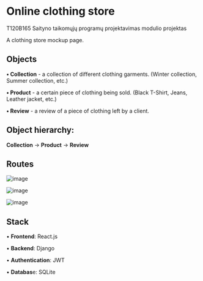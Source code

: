 # Online clothing store

T120B165 Saityno taikomųjų programų projektavimas modulio projektas

A clothing store mockup page.

## Objects

**• Collection** - a collection of different clothing garments. (Winter collection, Summer collection, etc.)

**• Product** - a certain piece of clothing being sold. (Black T-Shirt, Jeans, Leather jacket, etc.)

**• Review** - a review of a piece of clothing left by a client.

## Object hierarchy:

**Collection** -> **Product** -> **Review**


## Routes

  ![image](https://github.com/user-attachments/assets/337d6e9b-55cc-42c2-ac8d-08fdc0d4076f)

  ![image](https://github.com/user-attachments/assets/531a67bd-4d6a-4d3a-832e-92e0ce319e3a)

  ![image](https://github.com/user-attachments/assets/8c0934e1-8a3e-464a-8fd9-f17031bfae22)


## Stack

• **Frontend**: React.js

• **Backend**: Django

• **Authentication**: JWT

• **Databas**e: SQLite
